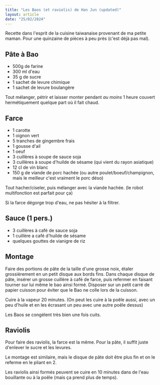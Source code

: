 ```yaml
---
title: "Les Baos (et raviolis) de Han Jun (updated)"
layout: article
date: "25/02/2024"
---
```


Recette dans l'esprit de la cuisine taiwanaise provenant de ma petite maman. Pour une quinzaine de pièces à peu près (c'est déjà pas mal).

## Pâte à Bao

* 500g de farine
* 300 ml d'eau
* 35 g de sucre
* 1 sachet de levure chimique
* 1 sachet de levure boulangère

Tout mélanger, pétrir et laisser monter pendant _au moins_ 1 heure couvert hermétiquement quelque part où il fait chaud.


## Farce

* 1 carotte
* 1 oignon vert
* 5 tranches de gingembre frais
* 1 gousse d'ail
* 1 oeuf
* 3 cuillères à soupe de sauce soja
* 3 cuillères à soupe d'huilde de sésame (qui vient du rayon asiatique)
* 12 cl de vin blanc
* 150 g de viande de porc hachée (ou autre poulet/boeuf/champignon, mais le meilleur c'est vraiment le porc déso)

Tout hacher/ciseler, puis mélanger avec la viande hachée. (le robot multifonction est parfait pour ça)

Si la farce dégorge trop d'eau, ne pas hésiter à la filtrer.

## Sauce (1 pers.)

* 3 cuillères à café de sauce soja
* 1 cuillère a café d'huilde de sésame
* quelques gouttes de vianigre de riz

## Montage

Faire des portions de pâte de la taille d'une grosse noix, étaler grossièrement en un petit disque aux bords fins.
Dans chaque disque de pâte, insérer un grosse cuillère à café de farce, puis refermer en faisant tourner sur lui même le bao ainsi formé.
Disposer sur un petit carré de papier cuisson pour éviter que le Bao ne colle lors de la cuisson.

Cuire à la vapeur 20 minutes. (On peut les cuire à la poêle aussi, avec un peu d'huile et en les écrasant un peu avec une autre poêle dessus)

Les Baos se congèlent très bien une fois cuits.

## Raviolis

Pour faire des raviolis, la farce est la même. Pour la pâte, il suffit juste d'enlever le sucre et les levures.

Le montage est similaire, mais le disque de pâte doit être plus fin et on le referme en le pliant en 2.

Les raviolis ainsi formés peuvent se cuire en 10 minutes dans de l'eau bouillante ou à la poêle (mais ça prend plus de temps).

